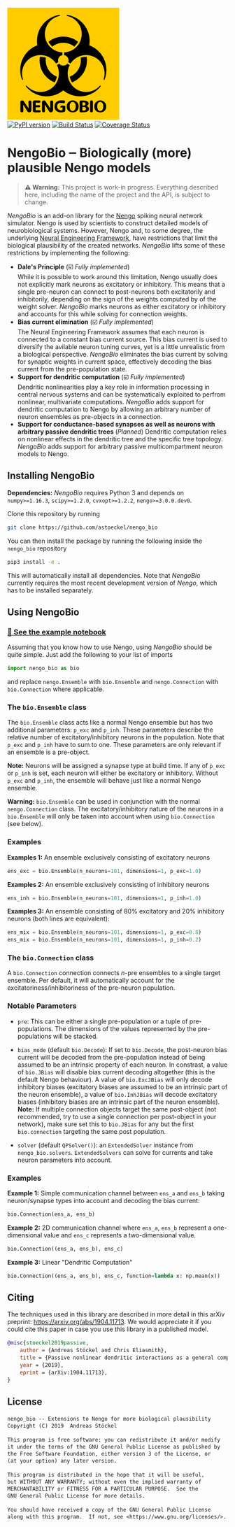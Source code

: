 ![NengoBio Logo](doc/logo.png)<br/>
[![PyPI version](https://badge.fury.io/py/nengo-bio.svg)](https://badge.fury.io/py/nengo-bio)
[![Build Status](https://travis-ci.org/astoeckel/nengo-bio.svg?branch=master)](https://travis-ci.org/astoeckel/nengo-bio) 
[![Coverage Status](https://coveralls.io/repos/github/astoeckel/nengo-bio/badge.svg?branch=master)](https://coveralls.io/github/astoeckel/nengo-bio?branch=master)

# NengoBio ‒ Biologically (more) plausible Nengo models

> **⚠ Warning:** This project is work-in progress. Everything described here, including the name of the project and the API, is subject to change.

*NengoBio* is an add-on library for the [Nengo](https://nengo.ai/) spiking neural network simulator. Nengo is used by scientists to construct detailed models of neurobiological systems. However, Nengo and, to some degree, the underlying [Neural Engineering Framework](http://compneuro.uwaterloo.ca/research/nef.html), have restrictions that limit the biological plausibility of the created networks. *NengoBio* lifts some of these restrictions by implementing the following:

* **Dale's Principle** (:ballot_box_with_check: *Fully implemented*)<br>
  While it is possible to work around this limitation, Nengo usually does not explicitly mark neurons as excitatory or inhibitory. This means that a single pre-neuron can connect to post-neurons both excitatorily and inhibitorily, depending on the sign of the weights computed by of the weight solver. *NengoBio* marks neurons as either excitatory or inhibitory and accounts for this while solving for connection weights.
* **Bias current elimination** (:ballot_box_with_check: *Fully implemented*)<br>
  The Neural Engineering Framework assumes that each neuron is connected to a constant bias current source. This bias current is used to diversify the avilable neuron tuning curves, yet is a little unrealistic from a biological perspective. *NengoBio* eliminates the bias current by solving for synaptic weights in current space, effectively decoding the bias current from the pre-population state.
* **Support for dendritic computation** (:ballot_box_with_check: *Fully implemented*)<br>
  Dendritic nonlinearities play a key role in information processing in central nervous systems and can be systematically exploited to perfrom nonlinear, multivariate computations. *NengoBio* adds support for dendritic computation to Nengo by allowing an arbitrary number of neuron ensembles as pre-objects in a connection.
* **Support for conductance-based synapses as well as neurons with arbitrary passive dendritic trees** (*Planned*)
  Dendritic computation relies on nonlinear effects in the dendritic tree and the specific tree topology. *NengoBio* adds support for arbitrary passive multicompartment neuron models to Nengo.

## Installing NengoBio

**Dependencies:** *NengoBio* requires Python 3 and depends on `numpy>=1.16.3`, `scipy>=1.2.0`, `cvxopt>=1.2.2`, `nengo>=3.0.0.dev0`.

Clone this repository by running
```sh
git clone https://github.com/astoeckel/nengo_bio
```
You can then install the package by running the following inside the `nengo_bio` repository
```sh
pip3 install -e .
```
This will automatically install all dependencies. Note that *NengoBio* currently requires the most recent development version of *Nengo*, which has to be installed separately.

## Using NengoBio

### [📝 See the example notebook](https://github.com/astoeckel/nengo_bio/blob/master/examples/nengo_bio_examples.ipynb)

Assuming that you know how to use Nengo, using *NengoBio* should be quite simple. Just add the following to your list of imports
```py
import nengo_bio as bio
```
and replace `nengo.Ensemble` with `bio.Ensemble` and `nengo.Connection` with `bio.Connection` where applicable.

### The `bio.Ensemble` class

The `bio.Ensemble` class acts like a normal Nengo ensemble but has two additional parameters: `p_exc` and `p_inh`. These parameters describe the relative number of excitatory/inhibitory neurons in the population. Note that `p_exc` and `p_inh` have to sum to one. These parameters are only relevant if an ensemble is a pre-object.

**Note:** Neurons will be assigned a synapse type at build time. If any of `p_exc` or `p_inh` is set, each neuron will either be excitatory or inhibitory. Without `p_exc` and `p_inh`, the ensemble will behave just like a normal Nengo ensemble.

**Warning:** `bio.Ensemble` can be used in conjunction with the normal `nengo.Connection` class. The excitatory/inhibitory nature of the neurons in a `bio.Ensemble` will only be taken into account when using `bio.Connection` (see below).

### Examples

**Examples 1:** An ensemble exclusively consisting of excitatory neurons
```py
ens_exc = bio.Ensemble(n_neurons=101, dimensions=1, p_exc=1.0)
```
**Examples 2:** An ensemble exclusively consisting of inhibitory neurons
```py
ens_inh = bio.Ensemble(n_neurons=101, dimensions=1, p_inh=1.0)
```
**Examples 3:** An ensemble consisting of 80% excitatory and 20% inhibitory neurons (both lines are equivalent):
```py
ens_mix = bio.Ensemble(n_neurons=101, dimensions=1, p_exc=0.8)
ens_mix = bio.Ensemble(n_neurons=101, dimensions=1, p_inh=0.2)
```

### The `bio.Connection` class

A `bio.Connection` connection connects *n*-pre ensembles to a single target ensemble. Per default, it will automatically account for the excitatoriness/inhibitoriness of the pre-neuron population.

### Notable Parameters

* `pre`: This can be either a single pre-population or a tuple of pre-populations. The dimensions of the values represented by the pre-populations will be stacked.

* `bias_mode` (default `bio.Decode`): If set to `bio.Decode`, the post-neuron bias current will be decoded from the pre-population instead of being assumed to be an intrinsic property of each neuron. In constrast, a value of `bio.JBias` will disable bias current decoding altogether (this is the default Nengo behaviour). A value of `bio.ExcJBias` will only decode inhibitory biases (excitatory biases are assumed to be an intrinsic part of the neuron ensemble), a value of `bio.InhJBias` will decode excitatory biases (inhibitory biases are an intrinsic part of the neuron ensemble).  
**Note:** If multiple connection objects target the same post-object (not recommended, try to use a single connection per post-object in your network), make sure set this to `bio.JBias` for any but the first `bio.connection` targeting the same post population.

* `solver` (default `QPSolver()`): an `ExtendedSolver` instance from `nengo_bio.solvers`. `ExtendedSolvers` can solve for currents and take neuron parameters into account.

### Examples

**Example 1:** Simple communication channel between `ens_a` and `ens_b` taking neuron/synapse types into account and decoding the bias current:
```py
bio.Connection(ens_a, ens_b)
```

**Example 2:** 2D communication channel where `ens_a`, `ens_b` represent a one-dimensional value and `ens_c` represents a two-dimensional value.
```py
bio.Connection((ens_a, ens_b), ens_c)
```

**Example 3:** Linear "Dendritic Computation"
```py
bio.Connection((ens_a, ens_b), ens_c, function=lambda x: np.mean(x))
```

## Citing

The techniques used in this library are described in more detail in this arXiv preprint: https://arxiv.org/abs/1904.11713. We would appreciate it if you could cite this paper in case you use this library in a published model.

```bib
@misc{stoeckel2019passive,
    author = {Andreas Stöckel and Chris Eliasmith},
    title = {Passive nonlinear dendritic interactions as a general computational resource in functional spiking neural networks},
    year = {2019},
    eprint = {arXiv:1904.11713},
}
```

## License

```
nengo_bio -- Extensions to Nengo for more biological plausibility
Copyright (C) 2019  Andreas Stöckel

This program is free software: you can redistribute it and/or modify
it under the terms of the GNU General Public License as published by
the Free Software Foundation, either version 3 of the License, or
(at your option) any later version.

This program is distributed in the hope that it will be useful,
but WITHOUT ANY WARRANTY; without even the implied warranty of
MERCHANTABILITY or FITNESS FOR A PARTICULAR PURPOSE.  See the
GNU General Public License for more details.

You should have received a copy of the GNU General Public License
along with this program.  If not, see <https://www.gnu.org/licenses/>.
```
